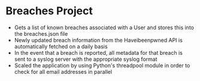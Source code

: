 # Breaches Project
- Gets a list of known breaches associated with a User and stores this into the breaches.json file
- Newly updated breach information from the Haveibeenpwned API is automatically fetched on a daily basis
- In the event that a breach is reported, all metadata for that breach is sent to a syslog server with the appropriate syslog format
- Scaled the application by using Python's threadpool module in order to check for all email addresses in parallel
